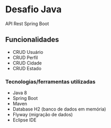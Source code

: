 # Desafio Java

API Rest Spring Boot

## Funcionalidades

* CRUD Usuário
* CRUD Perfil
* CRUD Cidade
* CRUD Estado

### Tecnologias/ferramentas utilizadas

* Java 8
* Spring Boot
* Maven
* Database H2 (banco de dados em memória)
* Flyway (migração de dados)
* Eclipse IDE
